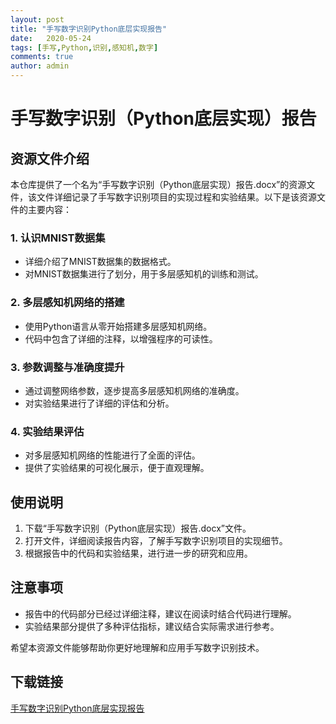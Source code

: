 ```yaml
---
layout: post
title: "手写数字识别Python底层实现报告"
date:   2020-05-24
tags: [手写,Python,识别,感知机,数字]
comments: true
author: admin
---
```

# 手写数字识别（Python底层实现）报告

## 资源文件介绍

本仓库提供了一个名为“手写数字识别（Python底层实现）报告.docx”的资源文件，该文件详细记录了手写数字识别项目的实现过程和实验结果。以下是该资源文件的主要内容：

### 1. 认识MNIST数据集
- 详细介绍了MNIST数据集的数据格式。
- 对MNIST数据集进行了划分，用于多层感知机的训练和测试。

### 2. 多层感知机网络的搭建
- 使用Python语言从零开始搭建多层感知机网络。
- 代码中包含了详细的注释，以增强程序的可读性。

### 3. 参数调整与准确度提升
- 通过调整网络参数，逐步提高多层感知机网络的准确度。
- 对实验结果进行了详细的评估和分析。

### 4. 实验结果评估
- 对多层感知机网络的性能进行了全面的评估。
- 提供了实验结果的可视化展示，便于直观理解。

## 使用说明

1. 下载“手写数字识别（Python底层实现）报告.docx”文件。
2. 打开文件，详细阅读报告内容，了解手写数字识别项目的实现细节。
3. 根据报告中的代码和实验结果，进行进一步的研究和应用。

## 注意事项

- 报告中的代码部分已经过详细注释，建议在阅读时结合代码进行理解。
- 实验结果部分提供了多种评估指标，建议结合实际需求进行参考。

希望本资源文件能够帮助你更好地理解和应用手写数字识别技术。

## 下载链接

[手写数字识别Python底层实现报告](https://pan.quark.cn/s/5a31a8236067)